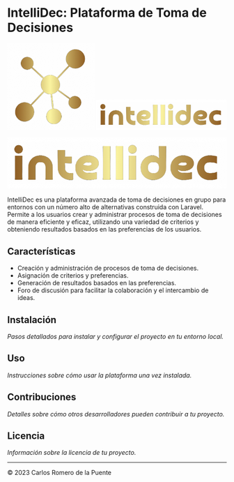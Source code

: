 # IntelliDec: Plataforma de Toma de Decisiones

<p align="center">
  <img src="./public/imagenes/LogoDoradoSinFondo.png" alt="Logo 1" width="200"/>
  <img src="./public/imagenes/NombreDoradoSinFondo.png" alt="Logo 2" width="300"/>
</p>

![IntelliDec Logo](./public/imagenes/NombreDoradoSinFondo.png)

IntelliDec es una plataforma avanzada de toma de decisiones en grupo para entornos con un número alto de alternativas construida con Laravel. Permite a los usuarios crear y administrar procesos de toma de decisiones de manera eficiente y eficaz, utilizando una variedad de criterios y obteniendo resultados basados en las preferencias de los usuarios.

## Características

- Creación y administración de procesos de toma de decisiones.
- Asignación de criterios y preferencias.
- Generación de resultados basados en las preferencias.
- Foro de discusión para facilitar la colaboración y el intercambio de ideas.

## Instalación

_Pasos detallados para instalar y configurar el proyecto en tu entorno local._

## Uso

_Instrucciones sobre cómo usar la plataforma una vez instalada._

## Contribuciones

_Detalles sobre cómo otros desarrolladores pueden contribuir a tu proyecto._

## Licencia

_Información sobre la licencia de tu proyecto._

---

© 2023 Carlos Romero de la Puente

